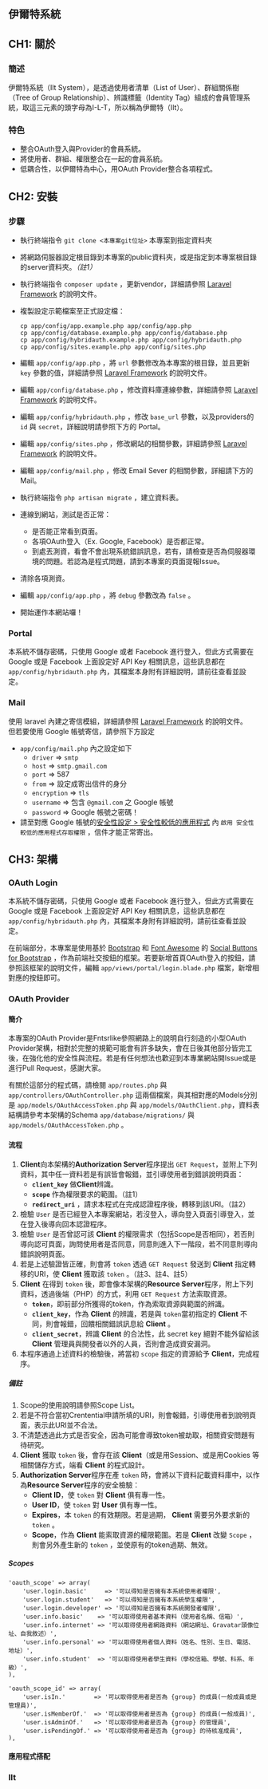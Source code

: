 伊爾特系統
---
## CH1: 關於

### 簡述

伊爾特系統（Ilt System），是透過使用者清單（List of User）、群組關係樹（Tree of Group Relationship）、辨識標籤（Identity Tag）組成的會員管理系統，取這三元素的頭字母為I-L-T，所以稱為伊爾特（Ilt）。

### 特色

- 整合OAuth登入與Provider的會員系統。
- 將使用者、群組、權限整合在一起的會員系統。
- 低耦合性，以伊爾特為中心，用OAuth Provider整合各項程式。

## CH2: 安裝

### 步驟

- 執行終端指令 `git clone <本專案git位址>` 本專案到指定資料夾
- 將網路伺服器設定根目錄到本專案的public資料夾，或是指定到本專案根目錄的server資料夾。_（註1）_
- 執行終端指令 `composer update` ，更新vendor，詳細請參照 [Laravel Framework][1] 的說明文件。
- 複製設定示範檔案至正式設定檔：

  ```
  cp app/config/app.example.php app/config/app.php
  cp app/config/database.example.php app/config/database.php
  cp app/config/hybridauth.example.php app/config/hybridauth.php
  cp app/config/sites.example.php app/config/sites.php
  ```

- 編輯 `app/config/app.php` ，將 `url` 參數修改為本專案的根目錄，並且更新 `key` 參數的值，詳細請參照 [Laravel Framework][1] 的說明文件。
- 編輯 `app/config/database.php` ，修改資料庫連線參數，詳細請參照 [Laravel Framework][1] 的說明文件。
- 編輯 `app/config/hybridauth.php` ，修改 `base_url` 參數，以及providers的 `id` 與 `secret`，詳細說明請參照下方的 Portal。
- 編輯 `app/config/sites.php` ，修改網站的相關參數，詳細請參照 [Laravel Framework][1] 的說明文件。
- 編輯 `app/config/mail.php` ，修改 Email Sever 的相關參數，詳細請下方的 Mail。
- 執行終端指令 `php artisan migrate` ，建立資料表。
- 連線到網站，測試是否正常：
    - 是否能正常看到頁面。
    - 各項OAuth登入（Ex. Google, Facebook）是否都正常。
    - 到處丟測資，看會不會出現系統錯誤訊息，若有，請檢查是否為伺服器環境的問題。若認為是程式問題，請到本專案的頁面提報Issue。
- 清除各項測資。
- 編輯 `app/config/app.php` ，將 `debug` 參數改為 `false` 。
- 開始運作本網站囉！

### Portal

本系統不儲存密碼，只使用 Google 或者 Facebook 進行登入，但此方式需要在 Google 或是 Facebook 上面設定好 API Key 相關訊息，這些訊息都在 `app/config/hybridauth.php` 內，其檔案本身附有詳細說明，請前往查看並設定。

### Mail

使用 laravel 內建之寄信模組，詳細請參照 [Laravel Framework][1] 的說明文件。  
但若要使用 Google 帳號寄信，請參照下方設定

 * `app/config/mail.php` 內之設定如下
   - `driver` => `smtp`
   - `host` => `smtp.gmail.com`
   - `port` => 587
   - `from` => 設定成寄出信件的身分
   - `encryption` => `tls`
   - `username` => 包含 `@gmail.com` 之 Google 帳號
   - `password` => Google 帳號之密碼！
 * 請至對應 Google 帳號的[安全性設定 > 安全性較低的應用程式](https://www.google.com/settings/security/lesssecureapps) 內 `啟用 安全性較低的應用程式存取權限` ，信件才能正常寄出。

## CH3: 架構

### OAuth Login

本系統不儲存密碼，只使用 Google 或者 Facebook 進行登入，但此方式需要在 Google 或是 Facebook 上面設定好 API Key 相關訊息，這些訊息都在 `app/config/hybridauth.php` 內，其檔案本身附有詳細說明，請前往查看並設定。  

在前端部分，本專案是使用基於 [Bootstrap][5] 和 [Font Awesome][6] 的 [Social Buttons for Bootstrap][7] ，作為前端社交按鈕的框架。若要新增首頁OAuth登入的按鈕，請參照該框架的說明文件，編輯 `app/views/portal/login.blade.php` 檔案，新增相對應的按鈕即可。

### OAuth Provider

#### 簡介

本專案的OAuth Provider是Fntsrlike參照網路上的說明自行刻造的小型OAuth Provider架構，相對於完整的規範可能會有許多缺失，會在日後其他部分皆完工後，在強化他的安全性與流程。若是有任何想法也歡迎到本專業網站開Issue或是進行Pull Request，感謝大家。

有關於這部分的程式碼，請檢閱 `app/routes.php` 與 `app/controllers/OAuthController.php` 這兩個檔案，與其相對應的Models分別是 `app/models/OAuthAccessToken.php` 與 `app/models/OAuthClient.php`，資料表結構請參考本架構的Schema `app/database/migrations/` 與 `app/models/OAuthAccessToken.php` 。

#### 流程

1. **Client**向本架構的**Authorization Server**程序提出 `GET Request`，並附上下列資料，其中任一資料若是有誤皆會報錯，並引導使用者到錯誤說明頁面：
    - **`client_key`** 做**Client**辨識。
    - **`scope`** 作為權限要求的範圍。（註1）
    - **`redirect_uri`** ，請求本程式在完成認證程序後，轉移到該URI。（註2）
2. 檢驗 `User` 是否已經登入本專案網站，若沒登入，導向登入頁面引導登入，並在登入後導向回本認證程序。
3. 檢驗 `User` 是否曾認可該 **Client** 的權限需求（包括Scope是否相同），若否則導向認可頁面，詢問使用者是否同意，同意則進入下一階段，若不同意則導向錯誤說明頁面。
4. 若是上述驗證皆正確，則會將 `token` 透過 `GET Request` 發送到 **Client** 指定轉移的URI，使 **Client** 獲取該 `token` 。（註3、註4、註5）
6. **Client** 在得到 `token` 後，即會像本架構的**Resource Server**程序，附上下列資料，透過後端（PHP）的方式，利用 `GET Request` 方法索取資源。
    - **`token`**，即前部分所獲得的token，作為索取資源與範圍的辨識。
    - **`client_key`**，作為 **Client** 的辨識，若是與 `token`當初指定的 **Client** 不同，則會報錯，回饋相關錯誤訊息給 **Client** 。
    - **`client_secret`**，辨識 **Client** 的合法性，此 secret key 絕對不能外留給該 **Client** 管理員與開發者以外的人員，否則會造成資安漏洞。
7. 本程序通過上述資料的檢驗後，將當初 `scope` 指定的資源給予 **Client**，完成程序。

##### 備註

1. Scope的使用說明請參照Scope List。
2. 若是不符合當初Crentential申請所填的URI，則會報錯，引導使用者到說明頁面，表示此URI並不合法。
3. 不清楚透過此方式是否安全，因為可能會導致token被劫取，相關資安問題有待研究。
4. **Client** 獲取 `token` 後，會存在該 **Client**（或是用Session、或是用Cookies 等相關儲存方式，端看 **Client** 的程式設計。
5. **Authorization Server**程序在產 `token` 時，會將以下資料記載資料庫中，以作為**Resource Server**程序的安全檢驗：
    - **Client ID**，使 `token` 對 **Client** 俱有專一性。
    - **User ID**，使 `token` 對 **User** 俱有專一性。
    - **Expires**，本 `token` 的有效期限。若是過期， **Client** 需要另外要求新的 `token` 。
    - **Scope**，作為 **Client** 能索取資源的權限範圍。若是 **Client** 改變 `Scope` ，則會另外產生新的 `token` ，並使原有的token過期、無效。

##### Scopes

```
'oauth_scope' => array(
    'user.login.basic'     => '可以得知是否擁有本系統使用者權限',
    'user.login.student'   => '可以得知是否擁有本系統學生權限',
    'user.login.developer' => '可以得知是否擁有本系統開發者權限',
    'user.info.basic'    => '可以取得使用者基本資料（使用者名稱、信箱）',
    'user.info.internet' => '可以取得使用者網路資料（網站網址、Gravatar頭像位址、自我敘述）',
    'user.info.personal' => '可以取得使用者個人資料（姓名、性別、生日、電話、地址）',
    'user.info.student'  => '可以取得使用者學生資料（學校信箱、學號、科系、年級）',
),

'oauth_scope_id' => array(
    'user.isIn.'        => '可以取得使用者是否為 {group} 的成員(一般成員或是管理員)',
    'user.isMemberOf.'  => '可以取得使用者是否為 {group} 的成員(一般成員)',
    'user.isAdminOf.'   => '可以取得使用者是否為 {group} 的管理員',
    'user.isPendingOf.' => '可以取得使用者是否為 {group} 的待核准成員',
),
```

#### 應用程式搭配



### Ilt


  [1]: http://laravel.com/
  [2]: http://hybridauth.sourceforge.net/
  [3]: http://www.mrcasual.com/on/coding/laravel4-package-management-with-composer/
  [4]: http://hybridauth.sourceforge.net/
  [5]: http://getbootstrap.com/
  [6]: http://fortawesome.github.io/Font-Awesome/
  [7]: http://lipis.github.io/bootstrap-social/
